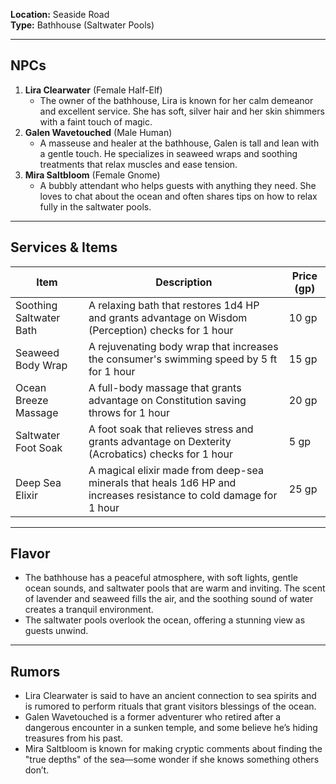 **Location:** Seaside Road  
**Type:** Bathhouse (Saltwater Pools)

---

## NPCs

1. **Lira Clearwater** (Female Half-Elf)
    - The owner of the bathhouse, Lira is known for her calm demeanor and excellent service. She has soft, silver hair and her skin shimmers with a faint touch of magic.
2. **Galen Wavetouched** (Male Human)
    - A masseuse and healer at the bathhouse, Galen is tall and lean with a gentle touch. He specializes in seaweed wraps and soothing treatments that relax muscles and ease tension.
3. **Mira Saltbloom** (Female Gnome)
    - A bubbly attendant who helps guests with anything they need. She loves to chat about the ocean and often shares tips on how to relax fully in the saltwater pools.

---

## Services & Items

|Item|Description|Price (gp)|
|---|---|---|
|Soothing Saltwater Bath|A relaxing bath that restores 1d4 HP and grants advantage on Wisdom (Perception) checks for 1 hour|10 gp|
|Seaweed Body Wrap|A rejuvenating body wrap that increases the consumer's swimming speed by 5 ft for 1 hour|15 gp|
|Ocean Breeze Massage|A full-body massage that grants advantage on Constitution saving throws for 1 hour|20 gp|
|Saltwater Foot Soak|A foot soak that relieves stress and grants advantage on Dexterity (Acrobatics) checks for 1 hour|5 gp|
|Deep Sea Elixir|A magical elixir made from deep-sea minerals that heals 1d6 HP and increases resistance to cold damage for 1 hour|25 gp|

---

## Flavor

- The bathhouse has a peaceful atmosphere, with soft lights, gentle ocean sounds, and saltwater pools that are warm and inviting. The scent of lavender and seaweed fills the air, and the soothing sound of water creates a tranquil environment.
- The saltwater pools overlook the ocean, offering a stunning view as guests unwind.

---

## Rumors

- Lira Clearwater is said to have an ancient connection to sea spirits and is rumored to perform rituals that grant visitors blessings of the ocean.
- Galen Wavetouched is a former adventurer who retired after a dangerous encounter in a sunken temple, and some believe he’s hiding treasures from his past.
- Mira Saltbloom is known for making cryptic comments about finding the "true depths" of the sea—some wonder if she knows something others don’t.